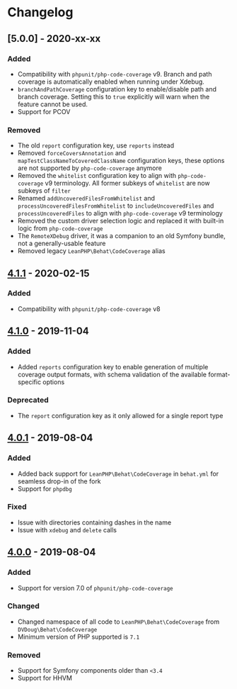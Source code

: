 # Changelog

## [5.0.0] - 2020-xx-xx
### Added
 - Compatibility with `phpunit/php-code-coverage` v9. Branch and path coverage is automatically enabled when running under Xdebug.
 - `branchAndPathCoverage` configuration key to enable/disable path and branch coverage. Setting this to `true` explicitly will warn when the feature cannot be used.
 - Support for PCOV
### Removed
 - The old `report` configuration key, use `reports` instead
 - Removed `forceCoversAnnotation` and `mapTestClassNameToCoveredClassName` configuration keys, these options are not supported by `php-code-coverage` anymore
 - Removed the `whitelist` configuration key to align with `php-code-coverage` v9 terminology. All former subkeys of `whitelist` are now subkeys of `filter`
 - Renamed `addUncoveredFilesFromWhitelist` and `processUncoveredFilesFromWhitelist` to `includeUncoveredFiles` and `processUncoveredFiles` to align with `php-code-coverage` v9 terminology
 - Removed the custom driver selection logic and replaced it with built-in logic from `php-code-coverage`
 - The `RemoteXDebug` driver, it was a companion to an old Symfony bundle, not a generally-usable feature
 - Removed legacy `LeanPHP\Behat\CodeCoverage` alias

## [4.1.1] - 2020-02-15
### Added
 - Compatibility with `phpunit/php-code-coverage` v8

## [4.1.0] - 2019-11-04
### Added
 - Added `reports` configuration key to enable generation of multiple coverage output formats, with schema validation of the available format-specific options
### Deprecated
 - The `report` configuration key as it only allowed for a single report type

## [4.0.1] - 2019-08-04
### Added
 - Added back support for `LeanPHP\Behat\CodeCoverage` in `behat.yml` for seamless drop-in of the fork
 - Support for `phpdbg`
### Fixed
 - Issue with directories containing dashes in the name
 - Issue with `xdebug` and `delete` calls

## [4.0.0] - 2019-08-04
### Added
 - Support for version 7.0 of `phpunit/php-code-coverage`
### Changed
 - Changed namespace of all code to `LeanPHP\Behat\CodeCoverage` from `DVDoug\Behat\CodeCoverage`
 - Minimum version of PHP supported is `7.1`
### Removed
 - Support for Symfony components older than `<3.4`
 - Support for HHVM

[Unreleased]: https://github.com/dvdoug/behat-code-coverage/compare/v4.1.1...master
[4.1.1]: https://github.com/dvdoug/behat-code-coverage/compare/v4.1.0...v4.1.1
[4.1.0]: https://github.com/dvdoug/behat-code-coverage/compare/v4.0.1...v4.1.0
[4.0.1]: https://github.com/dvdoug/behat-code-coverage/compare/v4.0.0...v4.0.1
[4.0.0]: https://github.com/dvdoug/behat-code-coverage/compare/v3.4.1...v4.0.0
